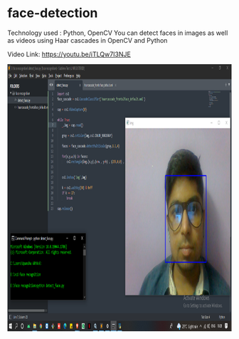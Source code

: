 # face-detection
Technology used : Python, OpenCV
You can detect faces in images as well as videos using Haar cascades in OpenCV and Python 

Video Link: https://youtu.be/iTLQw7I3NJE

<a href="url"><img src="https://github.com/Raghavarya2002/face-detection/blob/master/img/recognition.png"  height="600" width="1000" ></a> 
